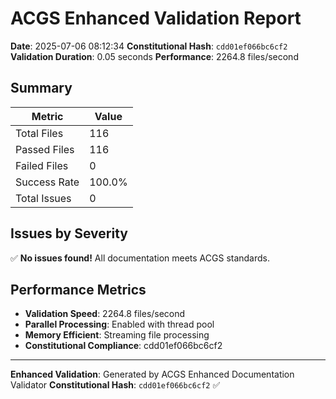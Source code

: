 # ACGS Enhanced Validation Report

**Date**: 2025-07-06 08:12:34
**Constitutional Hash**: `cdd01ef066bc6cf2`
**Validation Duration**: 0.05 seconds
**Performance**: 2264.8 files/second

## Summary

| Metric       | Value  |
| ------------ | ------ |
| Total Files  | 116    |
| Passed Files | 116    |
| Failed Files | 0      |
| Success Rate | 100.0% |
| Total Issues | 0      |

## Issues by Severity

✅ **No issues found!** All documentation meets ACGS standards.

## Performance Metrics

- **Validation Speed**: 2264.8 files/second
- **Parallel Processing**: Enabled with thread pool
- **Memory Efficient**: Streaming file processing
- **Constitutional Compliance**: cdd01ef066bc6cf2

---

**Enhanced Validation**: Generated by ACGS Enhanced Documentation Validator
**Constitutional Hash**: `cdd01ef066bc6cf2` ✅
